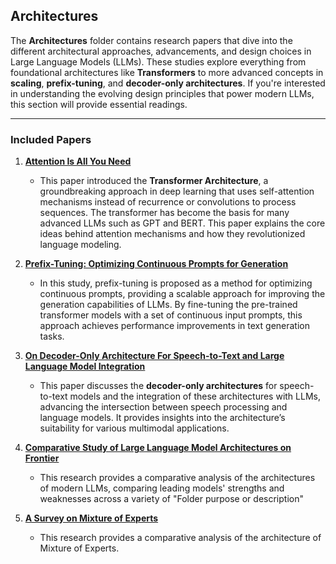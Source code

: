 ## **Architectures**

The **Architectures** folder contains research papers that dive into the different architectural approaches, advancements, and design choices in Large Language Models (LLMs). These studies explore everything from foundational architectures like **Transformers** to more advanced concepts in **scaling**, **prefix-tuning**, and **decoder-only architectures**. If you're interested in understanding the evolving design principles that power modern LLMs, this section will provide essential readings.

---

### **Included Papers**

1. **[Attention Is All You Need](<https://user.phil.hhu.de/~cwurm/wp-content/uploads/2020/01/7181-attention-is-all-you-need.pdf>)**  
   - This paper introduced the **Transformer Architecture**, a groundbreaking approach in deep learning that uses self-attention mechanisms instead of recurrence or convolutions to process sequences. The transformer has become the basis for many advanced LLMs such as GPT and BERT. This paper explains the core ideas behind attention mechanisms and how they revolutionized language modeling.

2. **[Prefix-Tuning: Optimizing Continuous Prompts for Generation](<https://aclanthology.org/2021.acl-long.353.pdf>)**  
   - In this study, prefix-tuning is proposed as a method for optimizing continuous prompts, providing a scalable approach for improving the generation capabilities of LLMs. By fine-tuning the pre-trained transformer models with a set of continuous input prompts, this approach achieves performance improvements in text generation tasks.

3. **[On Decoder-Only Architecture For Speech-to-Text and Large Language Model Integration](<https://arxiv.org/pdf/2307.03917>)**  
   - This paper discusses the **decoder-only architectures** for speech-to-text models and the integration of these architectures with LLMs, advancing the intersection between speech processing and language models. It provides insights into the architecture’s suitability for various multimodal applications.

4. **[Comparative Study of Large Language Model Architectures on Frontier](<https://arxiv.org/pdf/2402.00691>)**  
   - This research provides a comparative analysis of the architectures of modern LLMs, comparing leading models' strengths and weaknesses across a variety of
"Folder purpose or description" 
5. **[A Survey on Mixture of Experts](<https://arxiv.org/abs/2407.06204>)**  
   - This research provides a comparative analysis of the architecture of Mixture of Experts.
